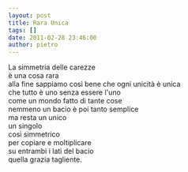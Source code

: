 ```yaml
---
layout: post
title: Rara Unica
tags: []
date: 2011-02-28 23:46:00
author: pietro
---
```

<div dir="ltr" style="text-align: left">La simmetria delle carezze<br/>è una cosa rara<br/>alla fine sappiamo così bene che ogni unicità è unica<br/>che tutto è uno senza essere l'uno<br/>come un mondo fatto di tante cose<br/>nemmeno un bacio è poi tanto semplice<br/>ma resta un unico<br/>un singolo<br/>così simmetrico<br/>per copiare e moltiplicare<br/>su entrambi i lati del bacio<br/>quella grazia tagliente.<br/>
